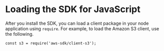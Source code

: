 # Loading the SDK for JavaScript<a name="loading-the-jssdk"></a>

After you install the SDK, you can load a client package in your node application using `require`\. For example, to load the Amazon S3 client, use the following\.

```
const s3 = require('aws-sdk/client-s3');
```